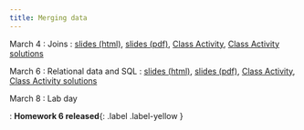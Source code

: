 ```yaml
---
title: Merging data
---
```


March 4
: Joins
  : [slides (html)](https://sta279-s24.github.io/slides/lecture_16.html), [slides (pdf)](https://sta279-s24.github.io/slides/lecture_16.pdf), [Class Activity](https://sta279-s24.github.io/class_activities/ca_lecture_16.html), [Class Activity solutions](https://sta279-s24.github.io/class_activities/ca_lecture_16_solutions.html)

March 6
: Relational data and SQL
  : [slides (html)](https://sta279-s24.github.io/slides/lecture_17.html), [slides (pdf)](https://sta279-s24.github.io/slides/lecture_17.pdf), [Class Activity](https://sta279-s24.github.io/class_activities/ca_lecture_17.html), [Class Activity solutions](https://sta279-s24.github.io/class_activities/ca_lecture_17_solutions.html)

March 8
: Lab day

: **Homework 6 released**{: .label .label-yellow }